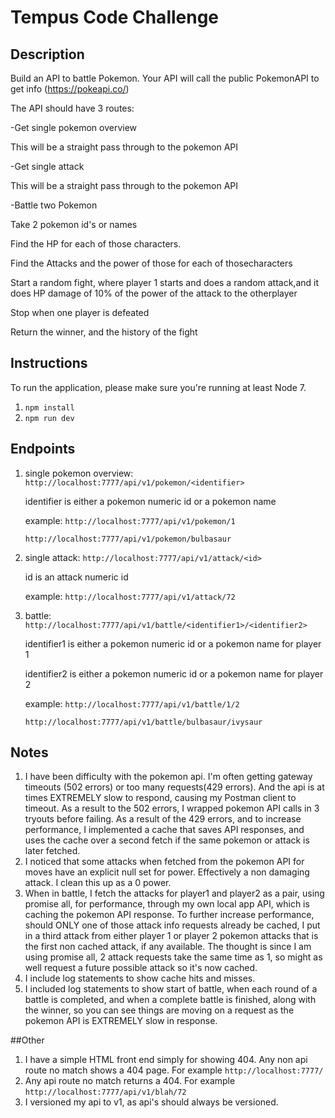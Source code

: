 # Tempus Code Challenge

## Description

Build​ an​ ​API​ ​to​ ​battle​ ​Pokemon.​ ​Your​ ​API​ ​will​ ​call​ ​the​ ​public​ Pokemon​ ​API​ to​ get​ ​info (https://pokeapi.co/)

The​ ​API​ ​should​ ​have​ ​3 ​routes:

-Get​ ​single​ ​pokemon​ ​overview

  This​ ​will​ be​ ​a ​straight​ ​pass​ ​through​ ​to​ ​the​ ​pokemon​ ​API

-Get​ ​single​ ​attack

  This​ ​will​ ​be​ ​a ​straight​ ​pass​ ​through​ ​to​ ​the​ ​pokemon​ ​API

-Battle​ ​two​ ​Pokemon

  Take​ ​2 ​pokemon​ ​id's​ ​or​ ​names

  Find​ ​the​ ​HP​ ​for​ ​each​ ​of​ ​those​ ​characters.

  Find​ ​the​ ​Attacks​ ​and​ ​the​ ​power​ ​of​ ​those​ ​for​ ​each​ ​of​ ​those​ ​characters

  Start​ ​a ​random​ fight,​ where​ ​player​ ​1 ​starts​ ​and​ ​does​ ​a ​random​ ​attack,​ ​and​ ​it
    does​ ​HP​ ​damage​ ​of​ ​10%​ ​of​ ​the​ ​power​ of​ the​ ​attack​ ​to​ ​the​ ​other​ ​player

  Stop​ ​when​ ​one​ ​player​ ​is​ ​defeated

  Return​ ​the​ ​winner,​ and​ ​the​ ​history​ of​ ​the​ ​fight

## Instructions

To run the application, please make sure you're running at least Node 7.

1. `npm install`
2. `npm run dev`

## Endpoints

1. ​single​ ​pokemon​ ​overview: `http://localhost:7777/api/v1/pokemon/<identifier>`

   identifier is either a pokemon numeric id or a pokemon name

   example: `http://localhost:7777/api/v1/pokemon/1`

   `http://localhost:7777/api/v1/pokemon/bulbasaur`

2. single​ ​attack: `http://localhost:7777/api/v1/attack/<id>`

   id is an attack numeric id

   example: `http://localhost:7777/api/v1/attack/72`

3. battle: `http://localhost:7777/api/v1/battle/<identifier1>/<identifier2>`

   identifier1 is either a pokemon numeric id or a pokemon name for player 1

   identifier2 is either a pokemon numeric id or a pokemon name for player 2

   example: `http://localhost:7777/api/v1/battle/1/2`

   `http://localhost:7777/api/v1/battle/bulbasaur/ivysaur`

## Notes

1. I have been difficulty with the pokemon api.  I'm often getting gateway timeouts (502 errors) or too many requests(429 errors).  And the api is at times EXTREMELY slow to respond, causing my Postman client to timeout.  As a result to the 502 errors, I wrapped pokemon API calls in 3 tryouts before failing.  As a result of the 429 errors, and to increase performance, I implemented a cache that saves API responses, and uses the cache over a second fetch if the same pokemon or attack is later fetched.
2. I noticed that some attacks when fetched from the pokemon API for moves have an explicit null set for power.  Effectively a non damaging attack.  I clean this up as a 0 power.
3. When in battle, I fetch the attacks for player1 and player2 as a pair, using promise all, for performance, through my own local app API, which is caching the pokemon API response.  To further increase performance, should ONLY one of those attack info requests already be cached, I put in a third attack from either player 1 or player 2 pokemon attacks that is the first non cached attack, if any available.  The thought is since I am using promise all, 2 attack requests take the same time as 1, so might as well request a future possible attack so it's now cached.
4. I include log statements to show cache hits and misses.
5. I included log statements to show start of battle, when each round of a battle is completed, and when a complete battle is finished, along with the winner, so you can see things are moving on a request as the pokemon API is EXTREMELY slow in response.

##Other

1. I have a simple HTML front end simply for showing 404.  Any non api route no match shows a 404 page.  For example `http://localhost:7777/`
2. Any api route no match returns a 404.  For example `http://localhost:7777/api/v1/blah/72`
3. I versioned my api to v1, as api's should always be versioned.

